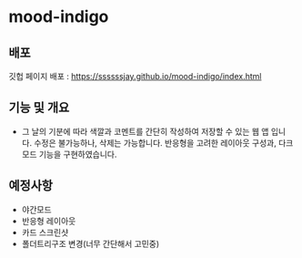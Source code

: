 # mood-indigo

## 배포
깃헙 페이지 배포 : https://ssssssjay.github.io/mood-indigo/index.html

## 기능 및 개요
- 그 날의 기분에 따라 색깔과 코멘트를 간단히 작성하여 저장할 수 있는 웹 앱 입니다.
수정은 불가능하나, 삭제는 가능합니다. 반응형을 고려한 레이아웃 구성과, 다크모드 기능을 구현하였습니다.

## 예정사항
- 야간모드
- 반응형 레이아웃
- 카드 스크린샷
- 폴더트리구조 변경(너무 간단해서 고민중)
